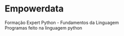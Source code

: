 # Empowerdata
Formação Expert Python - Fundamentos da Linguagem\
Programas feito na linguagem python
